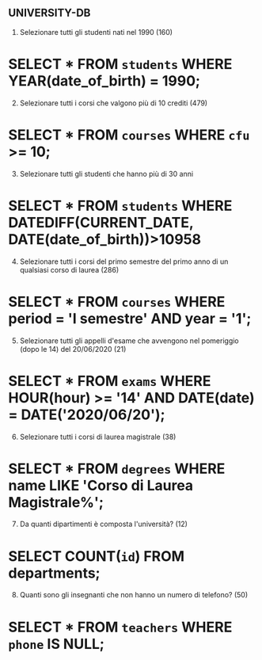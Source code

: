 ## UNIVERSITY-DB

1. Selezionare tutti gli studenti nati nel 1990 (160)

# SELECT * FROM `students` WHERE YEAR(date_of_birth) = 1990;

2. Selezionare tutti i corsi che valgono più di 10 crediti (479)

# SELECT * FROM `courses` WHERE `cfu` >= 10;

3. Selezionare tutti gli studenti che hanno più di 30 anni

# SELECT * FROM `students` WHERE DATEDIFF(CURRENT_DATE, DATE(date_of_birth))>10958

4. Selezionare tutti i corsi del primo semestre del primo anno di un qualsiasi corso di laurea (286)

# SELECT * FROM `courses` WHERE period = 'I semestre' AND year = '1';

5. Selezionare tutti gli appelli d'esame che avvengono nel pomeriggio (dopo le 14) del 20/06/2020 (21)

# SELECT * FROM `exams` WHERE HOUR(hour) >= '14' AND DATE(date) = DATE('2020/06/20');

6. Selezionare tutti i corsi di laurea magistrale (38)

# SELECT * FROM `degrees` WHERE name LIKE 'Corso di Laurea Magistrale%';

7. Da quanti dipartimenti è composta l'università? (12)

# SELECT COUNT(`id`) FROM departments;

8. Quanti sono gli insegnanti che non hanno un numero di telefono? (50)

# SELECT * FROM `teachers` WHERE `phone` IS NULL;


